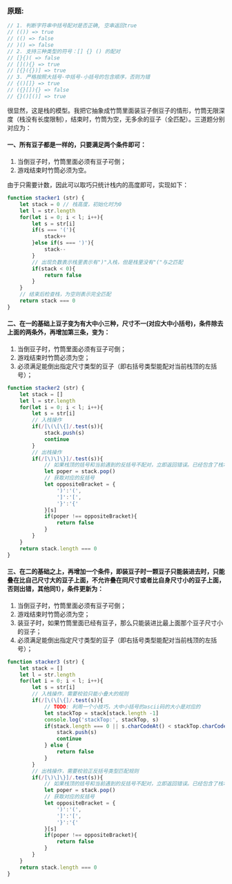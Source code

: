 
### 原题:
```js
// 1. 判断字符串中括号配对是否正确, 空串返回true
// (()) => true
// (() => false
// )() => false
// 2. 支持三种类型的符号：[] {} () 的配对
// [}{)( => false
// [](){} => true
// [{}({})] => true
// 3. 严格按照大括号-中括号-小括号的包含顺序，否则为错
// {()[]} => true
// ({}[]){} => false
// {}()[()] => true
```

很显然，这是栈的模型。我把它抽象成竹筒里面装豆子倒豆子的情形，竹筒无限深度（栈没有长度限制），结束时，竹筒为空，无多余的豆子（全匹配）。三道题分别对应为：

#### 一、所有豆子都是一样的，只要满足两个条件即可：
1) 当倒豆子时，竹筒里面必须有豆子可倒；
2) 游戏结束时竹筒必须为空。

由于只需要计数，因此可以取巧只统计栈内的高度即可，实现如下：

```js
function stacker1 (str) {
    let stack = 0 // 栈高度，初始化时为0
    let l = str.length
    for(let i = 0; i < l; i++){
        let s = str[i]
        if(s === '('){
            stack++
        }else if(s === ')'){
            stack--   
        }
        // 出现负数表示栈里表示有")"入栈，但是栈里没有"("与之匹配
        if(stack < 0){
            return false
        }
    }
    // 结束后检查栈，为空则表示完全匹配
    return stack === 0
}
```

#### 二、在一的基础上豆子变为有大中小三种，尺寸不一(对应大中小括号)，条件除去上面的两条外，再增加第三条，变为：
1) 当倒豆子时，竹筒里面必须有豆子可倒；
2) 游戏结束时竹筒必须为空；
3) 必须满足能倒出指定尺寸类型的豆子（即右括号类型能配对当前栈顶的左括号）；
```js
function stacker2 (str) {
    let stack = []
    let l = str.length
    for(let i = 0; i < l; i++){
        let s = str[i]
        // 入栈操作
        if(/[\(\[\{]/.test(s)){
            stack.push(s)
            continue
        }
        // 出栈操作
        if(/[\)\]\}]/.test(s)){
            // 如果栈顶的括号和当前遇到的反括号不配对，立即返回错误。已经包含了栈本身为空时再要求出栈的情形。
            let poper = stack.pop()
            // 获取对应的反括号
            let oppositeBracket = {
                ')':'(', 
                ']':'[', 
                '}':'{'
            }[s]
            if(poper !== oppositeBracket){
                return false
            }
        }
    }
    return stack.length === 0
}
```

#### 三、在二的基础之上，再增加一个条件，即装豆子时一颗豆子只能装进去时，只能叠在比自己尺寸大的豆子上面，不允许叠在同尺寸或者比自身尺寸小的豆子上面，否则出错，其他同1），条件更新为：
1) 当倒豆子时，竹筒里面必须有豆子可倒；
2) 游戏结束时竹筒必须为空；
3) 装豆子时，如果竹筒里面已经有豆子，那么只能装进比最上面那个豆子尺寸小的豆子；
4) 必须满足能倒出指定尺寸类型的豆子（即右括号类型能配对当前栈顶的左括号）；
```js
function stacker3 (str) {
    let stack = []
    let l = str.length
    for(let i = 0; i < l; i++){
        let s = str[i]
        // 入栈操作，需要校验只能小叠大的规则
        if(/[\(\[\{]/.test(s)){
            // TODO: 利用一个小技巧，大中小括号的ascii码的大小是对应的
            let stackTop = stack[stack.length -1]
            console.log('stackTop:', stackTop, s)
            if(stack.length === 0 || s.charCodeAt() < stackTop.charCodeAt()){
                stack.push(s)
                continue
            } else {
                return false
            }
        }
        // 出栈操作，需要校验正反括号类型匹配规则
        if(/[\)\]\}]/.test(s)){
            // 如果栈顶的括号和当前遇到的反括号不配对，立即返回错误。已经包含了栈本身为空时再要求出栈的情形。
            let poper = stack.pop()
            // 获取对应的反括号
            let oppositeBracket = {
                ')':'(', 
                ']':'[', 
                '}':'{'
            }[s]
            if(poper !== oppositeBracket){
                return false
            }
        }
    }
    return stack.length === 0
}
```
